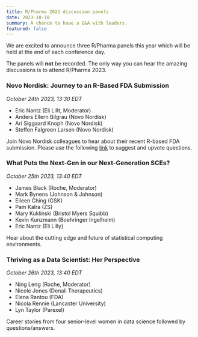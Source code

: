 ```yaml
---
title: R/Pharma 2023 discussion panels
date: 2023-10-18
summary: A chance to have a Q&A with leaders.
featured: false
---
```


We are excited to announce three R/Pharma panels this year which will be held at the end of each conference day.

The panels will **not** be recorded.  The only way you can hear the amazing discussions is to attend R/Pharma 2023.  

### Novo Nordisk: Journey to an R-Based FDA Submission
*October 24th 2023, 13:30 EDT*

-  Eric Nantz (Eli Lillt, Moderator)
-  Anders Ellern Bilgrau (Novo Nordisk)
-  Ari Siggaard Knoph (Novo Nordisk)
-  Steffen Falgreen Larsen (Novo Nordisk)

Join Novo Nordisk colleagues to hear about their recent R-based FDA submission.  Please use the following [link](https://app.sli.do/event/eXxhiKKmeRpUxLWycDDEPV/live/questions) to suggest and upvote questions.


### What Puts the Next-Gen in our Next-Generation SCEs?
*October 25th 2023, 13:40 EDT*

-  James Black (Roche, Moderator)
-  Mark Bynens (Johnson & Johnson)
-  Eileen Ching (GSK)
-  Pam Kalra (ZS)
-  Mary Kuklinski (Bristol Myers Squibb)
-  Kevin Kunzmann (Boehringer Ingelheim)
-  Eric Nantz (Eli Lilly)

Hear about the cutting edge and future of statistical computing environments.


### Thriving as a Data Scientist: Her Perspective
*October 26th 2023, 13:40 EDT*

-  Ning Leng (Roche, Moderator)  
-  Nicole Jones (Denali Therapeutics)
-  Elena Rantou (FDA)
-  Nicola Rennie (Lancaster University)
-  Lyn Taylor (Parexel)

Career stories from four senior-level women in data science followed by questions/answers.

